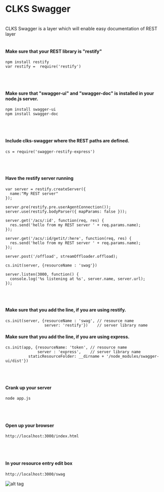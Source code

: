 CLKS Swagger
=========
<br>
CLKS Swagger is a layer which will enable easy documentation of REST layer
<br><br>

#### Make sure that your REST library is "restify"
```console
npm install restify
var restify =  require('restify')
```
<br><br>

#### Make sure that "swagger-ui" and "swagger-doc" is installed in your node.js server.
```console
npm install swagger-ui
npm install swagger-doc
```
<br><br>

#### Include clks-swagger where the REST paths are defined.
```console
cs = require('swagger-restify-express')
```
<br><br>

#### Have the restify server running
```console
var server = restify.createServer({
  name:"My REST server"
});

server.pre(restify.pre.userAgentConnection());
server.use(restify.bodyParser({ mapParams: false }));

server.get('/acs/:id', function(req, res) {
  res.send('hello from my REST server ' + req.params.name);
});

server.get('/acs/:id/getit/:here', function(req, res) {
  res.send('hello from my REST server ' + req.params.name);
});

server.post('/offload', streamOffloader.offload);

cs.init(server, {resourceName : 'swag'})

server.listen(3000, function() {
  console.log('%s listening at %s', server.name, server.url);
});
```
<br><br>
#### Make sure that you add the line, if you are using restify.
```console
cs.init(server, {resourceName : 'swag', // resource name
                 server: 'restify'})    // server library name
```

#### Make sure that you add the line, if you are using express.
```console
cs.init(app, {resourceName: 'token', // resource name
              server : 'express',    // server library name
	      staticResourceFolder: __dirname + '/node_modules/swagger-ui/dist'})
```

<br><br>  
#### Crank up your server
```sh
node app.js
```
<br><br>
#### Open up your browser
```sh
http://localhost:3000/index.html
```

<br><br>
#### In your resource entry edit box
```console
http://localhost:3000/swag
```

![alt tag](https://raw.githubusercontent.com/manojkumarmc/swagger-restify-express/master/swagger-ui.jpg)




 
  
   
   
  